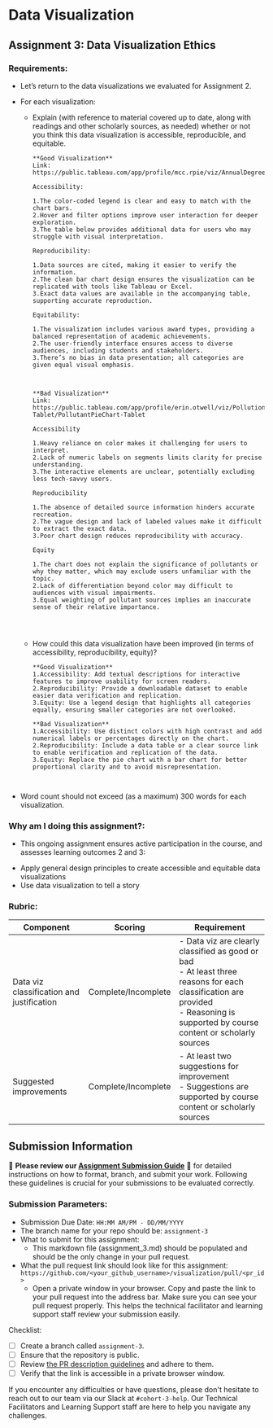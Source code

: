# Data Visualization

## Assignment 3: Data Visualization Ethics

### Requirements:
- Let’s return to the data visualizations we evaluated for Assignment 2.  
- For each visualization: 
    - Explain (with reference to material covered up to date, along with readings and other scholarly sources, as needed) whether or not you think this data visualization is accessible, reproducible, and equitable. 
        ```
        **Good Visualization**
        Link: https://public.tableau.com/app/profile/mcc.rpie/viz/AnnualDegreesandCertificates_16487718324400/Awards

        Accessibility:

        1.The color-coded legend is clear and easy to match with the chart bars.
        2.Hover and filter options improve user interaction for deeper exploration.
        3.The table below provides additional data for users who may struggle with visual interpretation.

        Reproducibility:

        1.Data sources are cited, making it easier to verify the information.
        2.The clean bar chart design ensures the visualization can be replicated with tools like Tableau or Excel.
        3.Exact data values are available in the accompanying table, supporting accurate reproduction.

        Equitability:

        1.The visualization includes various award types, providing a balanced representation of academic achievements.
        2.The user-friendly interface ensures access to diverse audiences, including students and stakeholders.
        3.There’s no bias in data presentation; all categories are given equal visual emphasis.


        
        **Bad Visualization**
        Link: https://public.tableau.com/app/profile/erin.otwell/viz/Pollutionpiechart-Tablet/PollutantPieChart-Tablet

        Accessibility

        1.Heavy reliance on color makes it challenging for users to interpret.
        2.Lack of numeric labels on segments limits clarity for precise understanding.
        3.The interactive elements are unclear, potentially excluding less tech-savvy users.

        Reproducibility

        1.The absence of detailed source information hinders accurate recreation.
        2.The vague design and lack of labeled values make it difficult to extract the exact data.
        3.Poor chart design reduces reproducibility with accuracy.

        Equity

        1.The chart does not explain the significance of pollutants or why they matter, which may exclude users unfamiliar with the topic.
        2.Lack of differentiation beyond color may difficult to audiences with visual impairments.
        3.Equal weighting of pollutant sources implies an inaccurate sense of their relative importance.




        ```
    - How could this data visualization have been improved (in terms of accessibility, reproducibility, equity)?  
        ```
        **Good Visualization**
        1.Accessibility: Add textual descriptions for interactive features to improve usability for screen readers.
        2.Reproducibility: Provide a downloadable dataset to enable easier data verification and replication.
        3.Equity: Use a legend design that highlights all categories equally, ensuring smaller categories are not overlooked.

        **Bad Visualization**
        1.Accessibility: Use distinct colors with high contrast and add numerical labels or percentages directly on the chart.
        2.Reproducibility: Include a data table or a clear source link to enable verification and replication of the data.
        3.Equity: Replace the pie chart with a bar chart for better proportional clarity and to avoid misrepresentation.



        ```

- Word count should not exceed (as a maximum) 300 words for each visualization. 

### Why am I doing this assignment?:
- This ongoing assignment ensures active participation in the course, and assesses learning outcomes 2 and 3:  
* Apply general design principles to create accessible and equitable data visualizations
* Use data visualization to tell a story

### Rubric:
| Component               | Scoring   | Requirement                                                 |
|-------------------------|-----------|-------------------------------------------------------------|
| Data viz classification and justification | Complete/Incomplete | - Data viz are clearly classified as good or bad<br />- At least three reasons for each classification are provided<br />- Reasoning is supported by course content or scholarly sources |
| Suggested improvements  | Complete/Incomplete | - At least two suggestions for improvement<br />- Suggestions are supported by course content or scholarly sources |

## Submission Information

🚨 **Please review our [Assignment Submission Guide](https://github.com/UofT-DSI/onboarding/blob/main/onboarding_documents/submissions.md)** 🚨 for detailed instructions on how to format, branch, and submit your work. Following these guidelines is crucial for your submissions to be evaluated correctly.

### Submission Parameters:
* Submission Due Date: `HH:MM AM/PM - DD/MM/YYYY`
* The branch name for your repo should be: `assignment-3`
* What to submit for this assignment:
    * This markdown file (assignment_3.md) should be populated and should be the only change in your pull request.
* What the pull request link should look like for this assignment: `https://github.com/<your_github_username>/visualization/pull/<pr_id>`
    * Open a private window in your browser. Copy and paste the link to your pull request into the address bar. Make sure you can see your pull request properly. This helps the technical facilitator and learning support staff review your submission easily.

Checklist:
- [ ] Create a branch called `assignment-3`.
- [ ] Ensure that the repository is public.
- [ ] Review [the PR description guidelines](https://github.com/UofT-DSI/onboarding/blob/main/onboarding_documents/submissions.md#guidelines-for-pull-request-descriptions) and adhere to them.
- [ ] Verify that the link is accessible in a private browser window.

If you encounter any difficulties or have questions, please don't hesitate to reach out to our team via our Slack at `#cohort-3-help`. Our Technical Facilitators and Learning Support staff are here to help you navigate any challenges.

